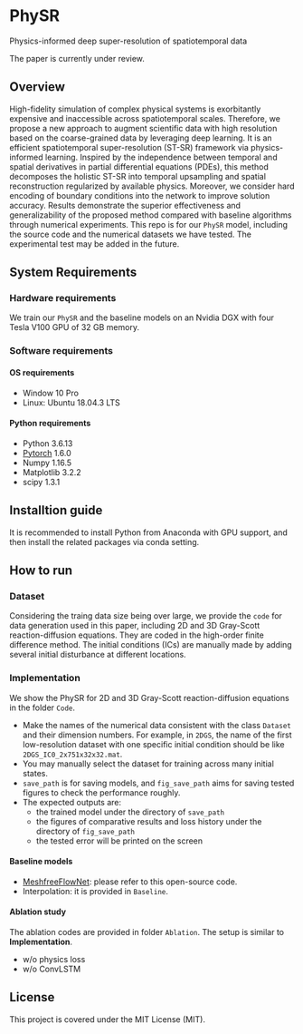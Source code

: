 # PhySR

Physics-informed deep super-resolution of spatiotemporal data

The paper is currently under review.

## Overview

High-fidelity simulation of complex physical systems is exorbitantly expensive and inaccessible across spatiotemporal scales. Therefore, we propose a new approach to augment scientific data with high resolution based on the coarse-grained data by leveraging deep learning. It is an efficient spatiotemporal super-resolution (ST-SR) framework via physics-informed learning. Inspired by the independence between temporal and spatial derivatives in partial differential equations (PDEs), this method decomposes the holistic ST-SR into temporal upsampling and spatial reconstruction regularized by available physics. Moreover, we consider hard encoding of boundary conditions into the network to improve solution accuracy. Results demonstrate the superior effectiveness and generalizability of the proposed method compared with baseline algorithms through numerical experiments. This repo is for our ``PhySR`` model, including the source code and the numerical datasets we have tested. The experimental test may be added in the future.

## System Requirements

### Hardware requirements

We train our ``PhySR`` and the baseline models on an Nvidia DGX with four Tesla V100 GPU of 32 GB memory. 

### Software requirements

#### OS requirements
 
 - Window 10 Pro
 - Linux: Ubuntu 18.04.3 LTS

#### Python requirements

- Python 3.6.13
- [Pytorch](https://pytorch.org/) 1.6.0
- Numpy 1.16.5
- Matplotlib 3.2.2
- scipy 1.3.1

## Installtion guide

It is recommended to install Python from Anaconda with GPU support, and then install the related packages via conda setting.  

## How to run

### Dataset

Considering the traing data size being over large, we provide the ```code``` for data generation used in this paper, including 2D and 3D Gray-Scott reaction-diffusion equations. They are coded in the high-order finite difference method. The initial conditions (ICs) are manually made by adding several initial disturbance at different locations. 

### Implementation

We show the PhySR for 2D and 3D Gray-Scott reaction-diffusion equations in the folder ```Code```. 

- Make the names of the numerical data consistent with the class ```Dataset``` and their dimension numbers. For example, in ```2DGS```, the name of the first low-resolution dataset with one specific initial condition should be like ```2DGS_IC0_2x751x32x32.mat```.
- You may manually select the dataset for training across many initial states.
- ```save_path``` is for saving models, and ```fig_save_path``` aims for saving tested figures to check the performance roughly.
- The expected outputs are: 
	- the trained model under the directory of ```save_path```  
	- the figures of comparative results and loss history under the directory of ```fig_save_path```
	- the tested error will be printed on the screen

#### Baseline models
- [MeshfreeFlowNet](https://github.com/maxjiang93/space_time_pde): please refer to this open-source code.
- Interpolation: it is provided in ```Baseline```.

#### Ablation study

The ablation codes are provided in folder ```Ablation```. The setup is similar to **Implementation**.
- w/o physics loss
- w/o ConvLSTM

## License

This project is covered under the MIT License (MIT).
